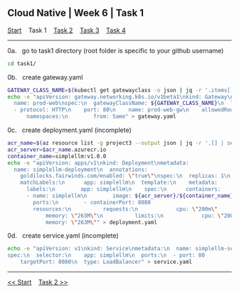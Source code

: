 ## Cloud Native | Week 6 | Task 1

[Start](https://github.com/AFC-AI2C-Cohort-04/coleman-code/blob/main/cloud_native/week_6/start.md)    Task 1    [Task 2](https://github.com/AFC-AI2C-Cohort-04/coleman-code/blob/main/cloud_native/week_6/task_2.md)    [Task 3](https://github.com/AFC-AI2C-Cohort-04/coleman-code/blob/main/cloud_native/week_6/task_3.md)    [Task 4](https://github.com/AFC-AI2C-Cohort-04/coleman-code/blob/main/cloud_native/week_6/task_4.md)

---

0a.   go to task1 directory (root folder is specific to your github username)
``` bash
cd task1/
```

0b.   create gateway.yaml
``` bash
GATEWAY_CLASS_NAME=$(kubectl get gatewayclass -o json | jq -r '.items[].metadata.name') && \
echo -e "apiVersion: gateway.networking.k8s.io/v1beta1\nkind: Gateway\nmetadata:
  name: prod-web\nspec:\n  gatewayClassName: ${GATEWAY_CLASS_NAME}\n  listeners:
  - protocol: HTTP\n    port: 80\n    name: prod-web-gw\n    allowedRoutes:
      namespaces:\n        from: Same" > gateway.yaml
```

0c.   create deployment.yaml (incomplete)
``` bash
acr_name=$(az resource list -g project3 --output json | jq -r '.[] | select(.type == "Microsoft.ContainerRegistry/registries") | .name') && \
acr_server=$acr_name.azurecr.io
container_name=simplellm:v1.0.0
echo -e "apiVersion: apps/v1\nkind: Deployment\nmetadata:
  name: simplellm-deployment\n  annotations:
    goldilocks.fairwinds.com/enabled: \"true\"\nspec:\n  replicas: 1\n  selector:
    matchLabels:\n      app: simplellm\n  template:\n    metadata:
      labels:\n        app: simplellm\n    spec:\n      containers:
      - name: simplellm\n        image: ${acr_server}/${container_name}
        ports:\n        - containerPort: 8080
        resources:\n          requests:\n            cpu: \"200m\"
            memory: \"263M\"\n          limits:\n            cpu: \"200m\"
            memory: \"263M\"" > deployment.yaml
```

0d.   create service.yaml (incomplete)
``` bash
echo -e "apiVersion: v1\nkind: Service\nmetadata:\n  name: simplellm-service
spec:\n  selector:\n    app: simplellm\n  ports:\n  - port: 80
    targetPort: 8080\n  type: LoadBalancer" > service.yaml
```

---

[<< Start](https://github.com/AFC-AI2C-Cohort-04/coleman-code/blob/main/cloud_native/week_6/start.md)    [Task 2 >>](https://github.com/AFC-AI2C-Cohort-04/coleman-code/blob/main/cloud_native/week_6/task_2.md)
